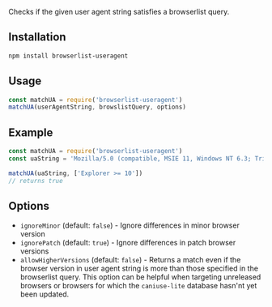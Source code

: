 Checks if the given user agent string satisfies a  browserlist query.

## Installation
```bash
npm install browserlist-useragent
```

## Usage
```js
const matchUA = require('browserlist-useragent')
matchUA(userAgentString, browslistQuery, options)
```

## Example
```js
const matchUA = require('browserlist-useragent')
const uaString = 'Mozilla/5.0 (compatible, MSIE 11, Windows NT 6.3; Trident/7.0; rv:11.0) like Gecko'

matchUA(uaString, ['Explorer >= 10'])
// returns true
```

## Options
 - `ignoreMinor` (default: `false`) - Ignore differences in minor browser version
 - `ignorePatch` (default: `true`) - Ignore differences in patch browser versions
 - `allowHigherVersions` (default: `false`) - Returns a match even if the browser version in user agent string is more than those specified in the browserlist query. This option can be helpful when targeting unreleased browsers or browsers for which the `caniuse-lite` database hasn'nt yet been updated.  

 
